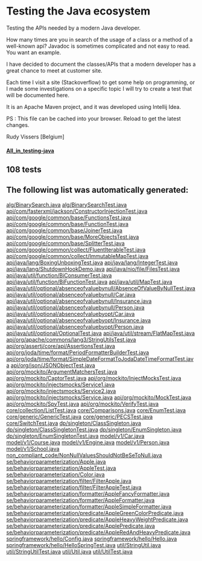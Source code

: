 # Testing the Java ecosystem

Testing the APIs needed by a modern Java developer.

How many times are you in search of the usage of a class or a method of a well-known api?
Javadoc is sometimes complicated and not easy to read. You want an example.

I have decided to document the classes/APIs that a modern developer has a great chance to meet at customer site.

Each time I visit a site (Stackoverflow) to get some help on programming, or I made some investigations on a specific topic I will try to create a test that will be documented here.

It is an Apache Maven project, and it was developed using Intellij Idea.

PS : This file can be cached into your browser. Reload to get the latest changes.

Rudy Vissers [Belgium]

#### [All_in_testing-java](https://htmlpreview.github.io/?https://github.com/houdini68/testing-java/blob/master/%20All_in_testing-java.html)

108 tests 
-
The following list was automatically generated:
-
[alg/BinarySearch.java](./src/main/java/alg/BinarySearch.java)
[alg/BinarySearchTest.java](./src/test/java/alg/BinarySearchTest.java)
[api/com/fasterxml/jackson/ConstructorInjectionTest.java](./src/test/java/api/com/fasterxml/jackson/ConstructorInjectionTest.java)
[api/com/google/common/base/FunctionsTest.java](./src/test/java/api/com/google/common/base/FunctionsTest.java)
[api/com/google/common/base/FunctionTest.java](./src/test/java/api/com/google/common/base/FunctionTest.java)
[api/com/google/common/base/JoinerTest.java](./src/test/java/api/com/google/common/base/JoinerTest.java)
[api/com/google/common/base/MoreObjectsTest.java](./src/test/java/api/com/google/common/base/MoreObjectsTest.java)
[api/com/google/common/base/SplitterTest.java](./src/test/java/api/com/google/common/base/SplitterTest.java)
[api/com/google/common/collect/FluentIterableTest.java](./src/test/java/api/com/google/common/collect/FluentIterableTest.java)
[api/com/google/common/collect/ImmutableMapTest.java](./src/test/java/api/com/google/common/collect/ImmutableMapTest.java)
[api/java/lang/BoxingUnboxingTest.java](./src/test/java/api/java/lang/BoxingUnboxingTest.java)
[api/java/lang/IntegerTest.java](./src/test/java/api/java/lang/IntegerTest.java)
[api/java/lang/ShutdownHookDemo.java](./src/main/java/api/java/lang/ShutdownHookDemo.java)
[api/java/nio/file/FilesTest.java](./src/test/java/api/java/nio/file/FilesTest.java)
[api/java/util/function/BiConsumerTest.java](./src/test/java/api/java/util/function/BiConsumerTest.java)
[api/java/util/function/BiFunctionTest.java](./src/test/java/api/java/util/function/BiFunctionTest.java)
[api/java/util/MapTest.java](./src/test/java/api/java/util/MapTest.java)
[api/java/util/optional/absenceofvaluebynull/AbsenceOfValueByNullTest.java](./src/test/java/api/java/util/optional/absenceofvaluebynull/AbsenceOfValueByNullTest.java)
[api/java/util/optional/absenceofvaluebynull/Car.java](./src/main/java/api/java/util/optional/absenceofvaluebynull/Car.java)
[api/java/util/optional/absenceofvaluebynull/Insurance.java](./src/main/java/api/java/util/optional/absenceofvaluebynull/Insurance.java)
[api/java/util/optional/absenceofvaluebynull/Person.java](./src/main/java/api/java/util/optional/absenceofvaluebynull/Person.java)
[api/java/util/optional/absenceofvaluebyopt/Car.java](./src/main/java/api/java/util/optional/absenceofvaluebyopt/Car.java)
[api/java/util/optional/absenceofvaluebyopt/Insurance.java](./src/main/java/api/java/util/optional/absenceofvaluebyopt/Insurance.java)
[api/java/util/optional/absenceofvaluebyopt/Person.java](./src/main/java/api/java/util/optional/absenceofvaluebyopt/Person.java)
[api/java/util/optional/OptionalTest.java](./src/test/java/api/java/util/optional/OptionalTest.java)
[api/java/util/stream/FlatMapTest.java](./src/test/java/api/java/util/stream/FlatMapTest.java)
[api/org/apache/commons/lang3/StringUtilsTest.java](./src/test/java/api/org/apache/commons/lang3/StringUtilsTest.java)
[api/org/assertj/core/api/AssertionsTest.java](./src/test/java/api/org/assertj/core/api/AssertionsTest.java)
[api/org/joda/time/format/PeriodFormatterBuilderTest.java](./src/test/java/api/org/joda/time/format/PeriodFormatterBuilderTest.java)
[api/org/joda/time/format/SimpleDateFormatToJodaDateTimeFormatTest.java](./src/test/java/api/org/joda/time/format/SimpleDateFormatToJodaDateTimeFormatTest.java)
[api/org/json/JSONObjectTest.java](./src/test/java/api/org/json/JSONObjectTest.java)
[api/org/mockito/ArgumentMatchersTest.java](./src/test/java/api/org/mockito/ArgumentMatchersTest.java)
[api/org/mockito/CaptorTest.java](./src/test/java/api/org/mockito/CaptorTest.java)
[api/org/mockito/InjectMocksTest.java](./src/test/java/api/org/mockito/InjectMocksTest.java)
[api/org/mockito/injectsmocks/Service1.java](./src/main/java/api/org/mockito/injectsmocks/Service1.java)
[api/org/mockito/injectsmocks/Service2.java](./src/main/java/api/org/mockito/injectsmocks/Service2.java)
[api/org/mockito/injectsmocks/Service.java](./src/main/java/api/org/mockito/injectsmocks/Service.java)
[api/org/mockito/MockTest.java](./src/test/java/api/org/mockito/MockTest.java)
[api/org/mockito/SpyTest.java](./src/test/java/api/org/mockito/SpyTest.java)
[api/org/mockito/VerifyTest.java](./src/test/java/api/org/mockito/VerifyTest.java)
[core/collection/ListTest.java](./src/test/java/core/collection/ListTest.java)
[core/Comparisons.java](./src/test/java/core/Comparisons.java)
[core/EnumTest.java](./src/test/java/core/EnumTest.java)
[core/generic/GenericTest.java](./src/test/java/core/generic/GenericTest.java)
[core/generic/PECSTest.java](./src/test/java/core/generic/PECSTest.java)
[core/SwitchTest.java](./src/test/java/core/SwitchTest.java)
[dp/singleton/ClassSingleton.java](./src/main/java/dp/singleton/ClassSingleton.java)
[dp/singleton/ClassSingletonTest.java](./src/test/java/dp/singleton/ClassSingletonTest.java)
[dp/singleton/EnumSingleton.java](./src/main/java/dp/singleton/EnumSingleton.java)
[dp/singleton/EnumSingletonTest.java](./src/test/java/dp/singleton/EnumSingletonTest.java)
[model/v1/Car.java](./src/main/java/model/v1/Car.java)
[model/v1/Course.java](./src/main/java/model/v1/Course.java)
[model/v1/Engine.java](./src/main/java/model/v1/Engine.java)
[model/v1/Person.java](./src/main/java/model/v1/Person.java)
[model/v1/School.java](./src/main/java/model/v1/School.java)
[non_compliant_code/NonNullValuesShouldNotBeSeToNull.java](./src/main/java/non_compliant_code/NonNullValuesShouldNotBeSeToNull.java)
[se/behaviorparameterization/Apple.java](./src/main/java/se/behaviorparameterization/Apple.java)
[se/behaviorparameterization/AppleTest.java](./src/test/java/se/behaviorparameterization/AppleTest.java)
[se/behaviorparameterization/Color.java](./src/main/java/se/behaviorparameterization/Color.java)
[se/behaviorparameterization/filter/FilterApple.java](./src/main/java/se/behaviorparameterization/filter/FilterApple.java)
[se/behaviorparameterization/filter/FilterAppleTest.java](./src/test/java/se/behaviorparameterization/filter/FilterAppleTest.java)
[se/behaviorparameterization/formatter/AppleFancyFormatter.java](./src/main/java/se/behaviorparameterization/formatter/AppleFancyFormatter.java)
[se/behaviorparameterization/formatter/AppleFormatter.java](./src/main/java/se/behaviorparameterization/formatter/AppleFormatter.java)
[se/behaviorparameterization/formatter/AppleSimpleFormatter.java](./src/main/java/se/behaviorparameterization/formatter/AppleSimpleFormatter.java)
[se/behaviorparameterization/predicate/AppleGreenColorPredicate.java](./src/main/java/se/behaviorparameterization/predicate/AppleGreenColorPredicate.java)
[se/behaviorparameterization/predicate/AppleHeavyWeightPredicate.java](./src/main/java/se/behaviorparameterization/predicate/AppleHeavyWeightPredicate.java)
[se/behaviorparameterization/predicate/ApplePredicate.java](./src/main/java/se/behaviorparameterization/predicate/ApplePredicate.java)
[se/behaviorparameterization/predicate/AppleRedAndHeavyPredicate.java](./src/main/java/se/behaviorparameterization/predicate/AppleRedAndHeavyPredicate.java)
[springframework/hello/Config.java](./src/test/java/springframework/hello/Config.java)
[springframework/hello/Hello.java](./src/test/java/springframework/hello/Hello.java)
[springframework/hello/HelloSpringTest.java](./src/test/java/springframework/hello/HelloSpringTest.java)
[util/StringUtil.java](./src/main/java/util/StringUtil.java)
[util/StringUtilTest.java](./src/test/java/util/StringUtilTest.java)
[util/Util.java](./src/main/java/util/Util.java)
[util/UtilTest.java](./src/test/java/util/UtilTest.java)
 

